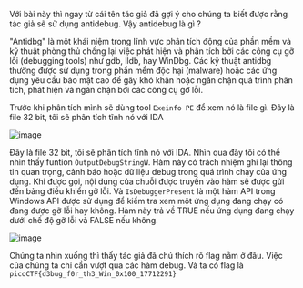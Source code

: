 Với bài này thì ngay từ cái tên tác giả đã gợi ý cho chúng ta biết được rằng tác giả sẽ sử dụng antidebug. Vậy antidebug là gì ?

"Antidbg" là một khái niệm trong lĩnh vực phân tích động của phần mềm và kỹ thuật phòng thủ chống lại việc phát hiện và phân tích bởi các công cụ gỡ lỗi (debugging tools) như gdb, lldb, hay WinDbg. Các kỹ thuật antidbg thường được sử dụng trong phần mềm độc hại (malware) hoặc các ứng dụng yêu cầu bảo mật cao để gây khó khăn hoặc ngăn chặn quá trình phân tích, phát hiện và ngăn chặn bởi các công cụ gỡ lỗi.

Trước khi phân tích mình sẽ dùng tool `Exeinfo PE` để xem nó là file gì. Đây là file 32 bit, tôi sẽ phân tích tĩnh nó với IDA

![image](https://github.com/daglongg/PicoCTF_2024/assets/138242812/eba45589-57e3-4379-96c0-a9868cb36e28)

Đây là file 32 bit, tôi sẽ phân tích tĩnh nó với IDA. Nhìn qua đây tôi có thể nhìn thấy funtion `OutputDebugStringW`. Hàm này có trách nhiệm ghi lại thông tin quan trọng, cảnh báo hoặc dữ liệu debug trong quá trình chạy của ứng dụng. Khi được gọi, nội dung của chuỗi được truyền vào hàm sẽ được gửi đến bảng điều khiển gỡ lỗi. 
Và `IsDebuggerPresent` là một hàm API trong Windows API được sử dụng để kiểm tra xem một ứng dụng đang chạy có đang được gỡ lỗi hay không. Hàm này trả về TRUE nếu ứng dụng đang chạy dưới chế độ gỡ lỗi và FALSE nếu không.

![image](https://github.com/daglongg/PicoCTF_2024/assets/138242812/723d54f9-a2b6-462e-9bed-08f9f1ff9fd1)

Chúng ta nhìn xuống thì thấy tác giả đã chú thích rõ flag nằm ở đâu. Việc của chúng ta chỉ cần vượt qua các hàm debug. Và ta có flag là `picoCTF{d3bug_f0r_th3_Win_0x100_17712291}`

